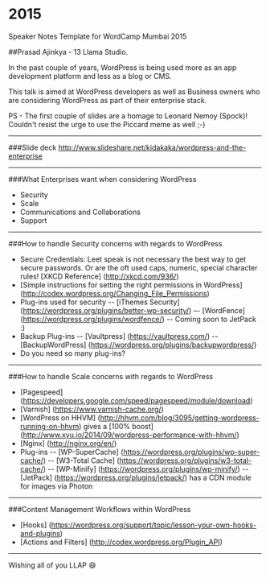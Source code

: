 # 2015
Speaker Notes Template for WordCamp Mumbai 2015

##Prasad Ajinkya - 13 Llama Studio.

In the past couple of years, WordPress is being used more as an app development platform and less as a blog or CMS. 

This talk is aimed at WordPress developers as well as Business owners who are considering WordPress as part of their enterprise stack.

PS - The first couple of slides are a homage to Leonard Nemoy (Spock)! Couldn't resist the urge to use the Piccard meme as well ;-)

------------------------------------------------------------

###Slide deck
http://www.slideshare.net/kidakaka/wordpress-and-the-enterprise

------------------------------------------------------------

###What Enterprises want when considering WordPress
- Security
- Scale
- Communications and Collaborations
- Support

------------------------------------------------------------

###How to handle Security concerns with regards to WordPress
- Secure Credentials: Leet speak is not necessary the best way to get secure passwords. Or are the oft used caps, numeric, special character rules! [XKCD Reference] (http://xkcd.com/936/)
- [Simple instructions for setting the right permissions in WordPress] (http://codex.wordpress.org/Changing_File_Permissions)
- Plug-ins used for security
-- [iThemes Security] (https://wordpress.org/plugins/better-wp-security/)
–- [WordFence] (https://wordpress.org/plugins/wordfence/)
-- Coming soon to JetPack :)
- Backup Plug-ins
-- [Vaultpress] (https://vaultpress.com/)
-- [BackupWordPress] (https://wordpress.org/plugins/backupwordpress/)
- Do you need so many plug-ins?

------------------------------------------------------------

###How to handle Scale concerns with regards to WordPress
- [Pagespeed] (https://developers.google.com/speed/pagespeed/module/download)
- [Varnish] (https://www.varnish-cache.org/)
- [WordPress on HHVM] (http://hhvm.com/blog/3095/getting-wordpress-running-on-hhvm) gives a [100% boost] (http://www.xyu.io/2014/09/wordpress-performance-with-hhvm/)
- [Nginx] (http://nginx.org/en/)
- Plug-ins
-- [WP-SuperCache] (https://wordpress.org/plugins/wp-super-cache/)
-- [W3-Total Cache] (https://wordpress.org/plugins/w3-total-cache/)
-- [WP-Minify] (https://wordpress.org/plugins/wp-minify/)
-- [JetPack] (https://wordpress.org/plugins/jetpack/) has a CDN module for images via Photon

------------------------------------------------------------

###Content Management Workflows within WordPress
- [Hooks] (https://wordpress.org/support/topic/lesson-your-own-hooks-and-plugins)
- [Actions and Filters] (http://codex.wordpress.org/Plugin_API)


------------------------------------------------------------


Wishing all of you LLAP
:smile:
